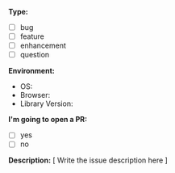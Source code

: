 **Type:**
  - [ ] bug
  - [ ] feature
  - [ ] enhancement
  - [ ] question

**Environment:**
  - OS:
  - Browser:
  - Library Version:

**I'm going to open a PR:**
  - [ ] yes
  - [ ] no

**Description:**
[ Write the issue description here ]